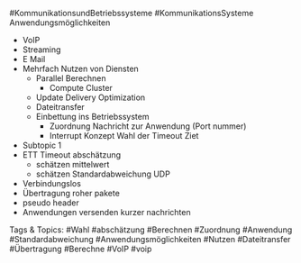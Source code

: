  #KommunikationsundBetriebssysteme #KommunikationsSysteme Anwendungsmöglichkeiten
  - VoIP
  - Streaming
  - E Mail
  - Mehrfach Nutzen von Diensten
    - Parallel Berechnen
      - Compute Cluster 
    - Update Delivery Optimization
    - Dateitransfer
    - Einbettung ins Betriebssystem 
      - Zuordnung Nachricht zur Anwendung (Port nummer)
      - Interrupt Konzept
 Wahl der Timeout Ziet
  - Subtopic 1
  - ETT Timeout abschätzung
    - schätzen mittelwert
    - schätzen Standardabweichung
 UDP
  - Verbindungslos
  - Übertragung roher pakete
  - pseudo header
  - Anwendungen versenden kurzer nachrichten

   Tags & Topics:
   #Wahl
   #abschätzung
   #Berechnen
   #Zuordnung
   #Anwendung
   #Standardabweichung
   #Anwendungsmöglichkeiten
   #Nutzen
   #Dateitransfer
   #Übertragung
   #Berechne
   #VoIP
   #voip